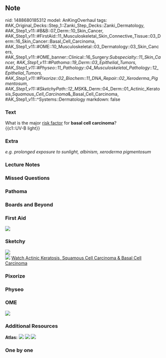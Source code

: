## Note
nid: 1488680185312
model: AnKingOverhaul
tags: #AK_Original_Decks::Step_1::Zanki_Step_Decks::Zanki_Dermatology, #AK_Step1_v11::#B&B::07_Derm::10_Skin_Cancer, #AK_Step1_v11::#FirstAid::11_Musculoskeletal_Skin_Connective_Tissue::03_Derm::16_Skin_Cancer::Basal_Cell_Carcinoma, #AK_Step1_v11::#OME::10_Musculoskeletal::03_Dermatology::03_Skin_Cancers, #AK_Step1_v11::#OME_banner::Clinical::16_Surgery:_Subspecialty::11_Skin_Cancer, #AK_Step1_v11::#Pathoma::19_Derm::03_Epithelial_Tumors, #AK_Step1_v11::#Physeo::11_Pathology::04_Musculoskeletal_Pathology::12_Epithelial_Tumors, #AK_Step1_v11::#Pixorize::02_Biochem::11_DNA_Repair::02_Xeroderma_Pigmentosum, #AK_Step1_v11::#SketchyPath::12_MSK_&_Derm::04_Derm::01_Actinic_Keratosis,_Squamous_Cell_Carcinoma_&_Basal_Cell_Carcinoma, #AK_Step1_v11::^Systems::Dermatology
markdown: false

### Text
<div>
  What is the major <u>risk factor</u> for <b>basal cell
  carcinoma</b>?
</div>
<div>
  {{c1::UV-B light}}
</div>

### Extra
<i>e.g. prolonged exposure to sunlight, albinism, xeroderma
pigmentosum</i>

### Lecture Notes


### Missed Questions


### Pathoma


### Boards and Beyond


### First Aid
<img src="tmpJKGDuh.png">

### Sketchy
<div><img src=
"SketchyMedical%202020-01-03%2015-42-57_1566160514431.jpg" class=
"resizer"></div><img src=
"Screen%20Shot%202019-12-19%20at%2012.35.16%20PM.JPG" class=
"resizer"> <a href=
"https://dashboard.sketchy.com/study/medical/courses/medical-pathophysiology/units/medical-pathophysiology-musculoskeletal-derm/videos/medical-pathophysiology-musculoskeletal-and-derm-derm-actinic-keratosis-squamous-cell-carcinoma-and-basal-cell-carcinoma?utm_source=anki&utm_medium=partnership&utm_campaign=february_update&utm_content=medical">
Watch Actinic Keratosis, Squamous Cell Carcinoma & Basal Cell
Carcinoma</a>

### Pixorize


### Physeo


### OME
<div class="ome-widget">
  <a href=
  "https://onlinemeded.org/spa/surgery-subspecialty/skin-cancer/acquire?ref=anki">
  <img src="_OME_AnkiFlashcards_Lesson_2.png"></a>
</div>

### Additional Resources
<b>Atlas:</b> <img src="tmpMu1Agx.png"> <img src="tmpteD4TN.png">
<img src="tmpxrSuGD.png">

### One by one

